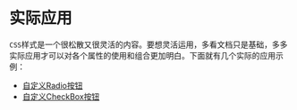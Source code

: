 # 实际应用

`CSS`样式是一个很松散又很灵活的内容。要想灵活运用，多看文档只是基础，多多实际应用才可以对各个属性的使用和组合更加明白。下面就有几个实际的应用示例：

- [自定义Radio按钮](./radio.md)
- [自定义CheckBox按钮](./checkbox.md)
